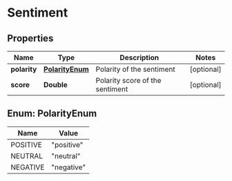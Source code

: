 

# Sentiment

## Properties

Name | Type | Description | Notes
------------ | ------------- | ------------- | -------------
**polarity** | [**PolarityEnum**](#PolarityEnum) | Polarity of the sentiment |  [optional]
**score** | **Double** | Polarity score of the sentiment |  [optional]



## Enum: PolarityEnum

Name | Value
---- | -----
POSITIVE | &quot;positive&quot;
NEUTRAL | &quot;neutral&quot;
NEGATIVE | &quot;negative&quot;



